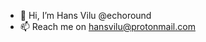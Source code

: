 - 👋 Hi, I’m Hans Vilu @echoround
- 📫 Reach me on hansvilu@protonmail.com


<!---
echoround/echoround is a ✨ special ✨ repository because its `README.md` (this file) appears on your GitHub profile.
You can click the Preview link to take a look at your changes.
--->

